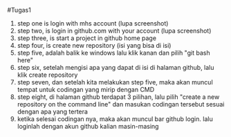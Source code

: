 #Tugas1
1. step one is login with mhs account (lupa screenshot)
2. step two, is login in github.com with your account (lupa screenshot)
3. step three, is start a project in github home page
4. step four, is create new repository (isi yang bisa di isi)
5. step five, adalah balik ke windows lalu klik kanan dan pilih "git bash here"
6. step six, setelah mengisi apa yang dapat di isi di halaman github, lalu klik create repository
7. step seven, dan setelah kita melakukan step five, maka akan muncul tempat untuk codingan yang mirip dengan CMD
8. step eight, di halaman github terdapat 3 pilihan, lalu pilih "create a new repository on the command line" dan masukan codingan tersebut sesuai dengan apa yang tertera
9. ketika selesai codingan nya, maka akan muncul bar github login. lalu loginlah dengan akun github kalian masin-masing
